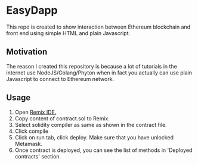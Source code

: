 # EasyDapp

This repo is created to show interaction between Ethereum blockchain and front end using simple HTML and plain Javascript.

## Motivation

The reason I created this repository is because a lot of tutorials in the internet use NodeJS/Golang/Phyton when in fact you actually can use plain Javascript to connect to Ethereum network.

## Usage

1. Open [Remix IDE.](https://remix.ethereum.org/)
2. Copy content of contract.sol to Remix.
3. Select solidity compiler as same as shown in the contract file.
4. Click compile
5. Click on run tab, click deploy. Make sure that you have unlocked Metamask.
6. Once contract is deployed, you can see the list of methods in 'Deployed contracts' section.